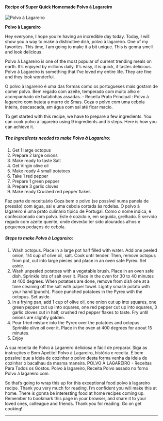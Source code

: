             

#### Recipe of Super Quick Homemade Polvo à Lagareiro

![Polvo à Lagareiro](https://img-global.cpcdn.com/recipes/7a38f13687bf7fc4/751x532cq70/polvo-a-lagareiro-recipe-main-photo.jpg)

**Polvo à Lagareiro**

Hey everyone, I hope you’re having an incredible day today. Today, I will show you a way to make a distinctive dish, polvo à lagareiro. One of my favorites. This time, I am going to make it a bit unique. This is gonna smell and look delicious.

Polvo à Lagareiro is one of the most popular of current trending meals on earth. It’s enjoyed by millions daily. It’s easy, it is quick, it tastes delicious. Polvo à Lagareiro is something that I’ve loved my entire life. They are fine and they look wonderful.

O polvo à lagareiro é uma das formas como os portugueses mais gostam de comer polvo. Bem regado com azeite, temperado com muito alho e acompanhado de batatinhas assadas. - Receita Prato Principal : Polvo à lagareiro com batata a murro de Smas. Coza o polvo com uma cebola inteira, descascada, em água com sal até ficar macio.

To get started with this recipe, we have to prepare a few ingredients. You can cook polvo à lagareiro using 9 ingredients and 5 steps. Here is how you can achieve it.

##### The ingredients needed to make Polvo à Lagareiro:

1.  Get 1 large octopus
2.  Prepare 2 large onions
3.  Make ready to taste Salt
4.  Get Virgin olive oil
5.  Make ready 4 small potatoes
6.  Take 1 red pepper
7.  Prepare 1 green pepper
8.  Prepare 3 garlic cloves
9.  Make ready Crushed red pepper flakes

Faz parte do receituário Coza bem o polvo (se possível numa panela de pressão) com água, sal e uma cebola cortada às rodelas. O polvo à lagareiro é uma prato culinário típico de Portugal. Como o nome indica, é confeccionado com polvo. Este é cozido e, em seguida, grelhado. É servido regado com azeite quente, onde deverão ter sido alourados alhos e pequenos pedaços de cebola.

##### Steps to make Polvo à Lagareiro:

1.  Wash octopus. Place in a large pot half filled with water. Add one peeled onion, 1/4 cup of olive oil, salt. Cook until tender. Then, remove octopus from pot, cut into large pieces and place in an oven safe Pyrex. Set aside.
2.  Wash unpeeled potatoes with a vegetable brush. Place in an oven safe dish. Sprinkle lots of salt over it. Place in the oven for 30 to 40 minutes at 400 degrees. When potatoes are done, remove from dish one at a time cleaning off the salt with paper towel. Lightly smash potato with your hand (punch). Place punched potatoes in the Pyrex with the octopus. Set aside.
3.  In a frying pan, add 1 cup of olive oil, one onion cut up into squares, one green pepper cut up into squares, one red pepper cut up into squares, 3 garlic cloves cut in half, crushed red pepper flakes to taste. Fry until onions are slightly golden.
4.  Pour fried misture into the Pyrex over the potatoes and octopus. Sprinkle olive oil over it. Place in the oven at 400 degrees for about 15 minutes.
5.  Enjoy

A sua receita de Polvo à Lagareiro deliciosa e fácil de preparar. Siga as instruções e Bom Apetite! Polvo à Lagareiro, história e receita. É bem possível que a ideia de cozinhar o polvo desta forma venha da ideia de cozinhar o bacalhau da mesma maneira. POLVO À LAGAREIRO - Receitas Para Todos os Gostos. Polvo à lagareiro, Receita Polvo assado no forno Polvo à lagareiro com.

So that’s going to wrap this up for this exceptional food polvo à lagareiro recipe. Thank you very much for reading. I’m confident you will make this at home. There is gonna be interesting food at home recipes coming up. Remember to bookmark this page in your browser, and share it to your loved ones, colleague and friends. Thank you for reading. Go on get cooking!

* * *